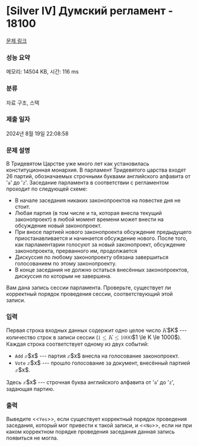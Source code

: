 # [Silver IV] Думский регламент - 18100 

[문제 링크](https://www.acmicpc.net/problem/18100) 

### 성능 요약

메모리: 14504 KB, 시간: 116 ms

### 분류

자료 구조, 스택

### 제출 일자

2024년 8월 19일 22:08:58

### 문제 설명

<p>В Тридевятом Царстве уже много лет как установилась конституционная монархия. В парламент Тридевятого царства входят 26 партий, обозначаемых строчными буквами английского алфавита от '<code>a</code>' до '<code>z</code>'. Заседание парламента в соответствии с регламентом проходит по следующей схеме:</p>

<ul>
	<li>В начале заседания никаких законопроектов на повестке дня не стоит.</li>
	<li>Любая партия (в том числе и та, которая внесла текущий законопроект) в любой момент времени может внести на обсуждение новый законопроект.</li>
	<li>При вносе партией нового законопроекта обсуждение предыдущего приостанавливается и начинается обсуждение нового. После того, как парламентарии голосуют за новый законопроект, обсуждение законопроекта, прерванного им, продолжается</li>
	<li>Дискуссия по любому законопроекту обязана завершиться голосованием по этому законопроекту.</li>
	<li>В конце заседания не должно остаться внесённых законопроектов, дискуссия по которым не завершена.</li>
</ul>

<p>Вам дана запись сессии парламента. Проверьте, существует ли корректный порядок проведения сессии, соответствующий этой записи.</p>

### 입력 

 <p>Первая строка входных данных содержит одно целое число <mjx-container class="MathJax" jax="CHTML" style="font-size: 109%; position: relative;"><mjx-math class="MJX-TEX" aria-hidden="true"><mjx-mi class="mjx-i"><mjx-c class="mjx-c1D43E TEX-I"></mjx-c></mjx-mi></mjx-math><mjx-assistive-mml unselectable="on" display="inline"><math xmlns="http://www.w3.org/1998/Math/MathML"><mi>K</mi></math></mjx-assistive-mml><span aria-hidden="true" class="no-mathjax mjx-copytext">$K$</span></mjx-container> --- количество строк в записи сессии (<mjx-container class="MathJax" jax="CHTML" style="font-size: 109%; position: relative;"><mjx-math class="MJX-TEX" aria-hidden="true"><mjx-mn class="mjx-n"><mjx-c class="mjx-c31"></mjx-c></mjx-mn><mjx-mo class="mjx-n" space="4"><mjx-c class="mjx-c2264"></mjx-c></mjx-mo><mjx-mi class="mjx-i" space="4"><mjx-c class="mjx-c1D43E TEX-I"></mjx-c></mjx-mi><mjx-mo class="mjx-n" space="4"><mjx-c class="mjx-c2264"></mjx-c></mjx-mo><mjx-mn class="mjx-n" space="4"><mjx-c class="mjx-c31"></mjx-c><mjx-c class="mjx-c30"></mjx-c><mjx-c class="mjx-c30"></mjx-c><mjx-c class="mjx-c30"></mjx-c></mjx-mn></mjx-math><mjx-assistive-mml unselectable="on" display="inline"><math xmlns="http://www.w3.org/1998/Math/MathML"><mn>1</mn><mo>≤</mo><mi>K</mi><mo>≤</mo><mn>1000</mn></math></mjx-assistive-mml><span aria-hidden="true" class="no-mathjax mjx-copytext">$1 \le K \le 1000$</span></mjx-container>). Каждая строка соответствует одному из двух событий:</p>

<ul>
	<li><code>Add</code> <mjx-container class="MathJax" jax="CHTML" style="font-size: 109%; position: relative;"><mjx-math class="MJX-TEX" aria-hidden="true"><mjx-mi class="mjx-i"><mjx-c class="mjx-c1D465 TEX-I"></mjx-c></mjx-mi></mjx-math><mjx-assistive-mml unselectable="on" display="inline"><math xmlns="http://www.w3.org/1998/Math/MathML"><mi>x</mi></math></mjx-assistive-mml><span aria-hidden="true" class="no-mathjax mjx-copytext">$x$</span></mjx-container> --- партия <mjx-container class="MathJax" jax="CHTML" style="font-size: 109%; position: relative;"><mjx-math class="MJX-TEX" aria-hidden="true"><mjx-mi class="mjx-i"><mjx-c class="mjx-c1D465 TEX-I"></mjx-c></mjx-mi></mjx-math><mjx-assistive-mml unselectable="on" display="inline"><math xmlns="http://www.w3.org/1998/Math/MathML"><mi>x</mi></math></mjx-assistive-mml><span aria-hidden="true" class="no-mathjax mjx-copytext">$x$</span></mjx-container> внесла на голосование законопроект.</li>
	<li><code>Vote</code> <mjx-container class="MathJax" jax="CHTML" style="font-size: 109%; position: relative;"><mjx-math class="MJX-TEX" aria-hidden="true"><mjx-mi class="mjx-i"><mjx-c class="mjx-c1D465 TEX-I"></mjx-c></mjx-mi></mjx-math><mjx-assistive-mml unselectable="on" display="inline"><math xmlns="http://www.w3.org/1998/Math/MathML"><mi>x</mi></math></mjx-assistive-mml><span aria-hidden="true" class="no-mathjax mjx-copytext">$x$</span></mjx-container> --- прошло голосование за документ, внесённый партией <mjx-container class="MathJax" jax="CHTML" style="font-size: 109%; position: relative;"><mjx-math class="MJX-TEX" aria-hidden="true"><mjx-mi class="mjx-i"><mjx-c class="mjx-c1D465 TEX-I"></mjx-c></mjx-mi></mjx-math><mjx-assistive-mml unselectable="on" display="inline"><math xmlns="http://www.w3.org/1998/Math/MathML"><mi>x</mi></math></mjx-assistive-mml><span aria-hidden="true" class="no-mathjax mjx-copytext">$x$</span></mjx-container>.</li>
</ul>

<p>Здесь <mjx-container class="MathJax" jax="CHTML" style="font-size: 109%; position: relative;"><mjx-math class="MJX-TEX" aria-hidden="true"><mjx-mi class="mjx-i"><mjx-c class="mjx-c1D465 TEX-I"></mjx-c></mjx-mi></mjx-math><mjx-assistive-mml unselectable="on" display="inline"><math xmlns="http://www.w3.org/1998/Math/MathML"><mi>x</mi></math></mjx-assistive-mml><span aria-hidden="true" class="no-mathjax mjx-copytext">$x$</span></mjx-container> --- строчная буква английского алфавита от '<code>a</code>' до '<code>z</code>', задающая партию.</p>

### 출력 

 <p>Выведите <<<code>Yes</code>>>, если существует корректный порядок проведения заседания, который мог привести к такой записи, и <<<code>No</code>>>, если ни при каком корректном порядке проведения заседания данная запись появиться не могла.</p>

